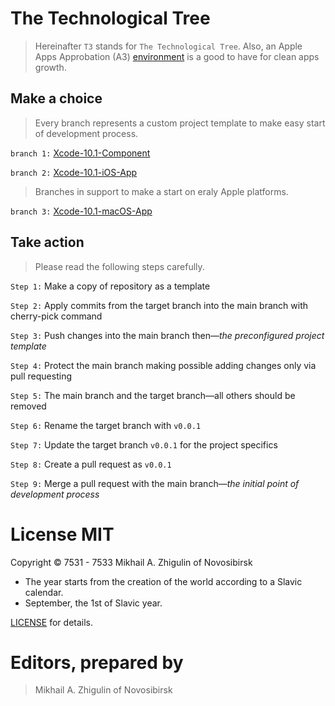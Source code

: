 # The Technological Tree

> Hereinafter `T3` stands for `The Technological Tree`. Also, an Apple Apps Approbation (A3) [environment](https://docs.google.com/document/d/1K2jOeIknKRRpTEEIPKhxO2H_1eBTof5uTXxyOm5g6nQ/edit?usp=sharing) is a good to have for clean apps growth.

## Make a choice

> Every branch represents a custom project template to make easy start of development process.

`branch 1:` [Xcode-10.1-Component](https://github.com/perseusrealdeal/TheTechnologicalTree/tree/Xcode-10.1-Component)

`branch 2:` [Xcode-10.1-iOS-App](https://github.com/perseusrealdeal/TheTechnologicalTree/tree/Xcode-10.1-iOS-App)

> Branches in support to make a start on eraly Apple platforms.

`branch 3:` [Xcode-10.1-macOS-App](https://github.com/perseusrealdeal/TheTechnologicalTree/tree/support/Xcode-10.1-macOS-App) 

## Take action

> Please read the following steps carefully.

`Step 1:` Make a copy of repository as a template

`Step 2:` Apply commits from the target branch into the main branch with cherry-pick command

`Step 3:` Push changes into the main branch then—*the preconfigured project template*

`Step 4:` Protect the main branch making possible adding changes only via pull requesting

`Step 5:` The main branch and the target branch—all others should be removed

`Step 6:` Rename the target branch with `v0.0.1`

`Step 7:` Update the target branch `v0.0.1` for the project specifics

`Step 8:` Create a pull request as `v0.0.1`

`Step 9:` Merge a pull request with the main branch—*the initial point of development process*

# License MIT

Copyright © 7531 - 7533 Mikhail A. Zhigulin of Novosibirsk

- The year starts from the creation of the world according to a Slavic calendar.
- September, the 1st of Slavic year.

[LICENSE](/LICENSE) for details.

# Editors, prepared by

> Mikhail A. Zhigulin of Novosibirsk
